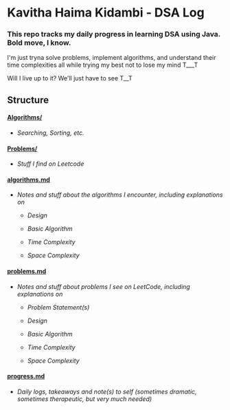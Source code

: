 # Kavitha Haima Kidambi - DSA Log

### This repo tracks my daily progress in learning DSA using Java. Bold move, I know. 

I'm just tryna solve problems, implement algorithms, and understand their time complexities all while trying my best not to lose my mind T___T

Will I live up to it? We'll just have to see T__T 

## Structure
#### [__Algorithms/__ ](Algorithms)
- _Searching, Sorting, etc._
#### [__Problems/__ ](Problems)
- _Stuff I find on Leetcode_
#### [__algorithms.md__](algorithms.md)
- _Notes and stuff about the algorithms I encounter, including explanations on_

    - _Design_

    - _Basic Algorithm_

    - _Time Complexity_

    - _Space Complexity_

#### [__problems.md__](problems.md)
- _Notes and stuff about problems I see on LeetCode, including explanations on_

    - _Problem Statement(s)_

    - _Design_

    - _Basic Algorithm_

    - _Time Complexity_

    - _Space Complexity_
    
#### [__progress.md__](progress.md)
- _Daily logs, takeaways and note(s) to self (sometimes dramatic, sometimes therapeutic, but very much needed)_








